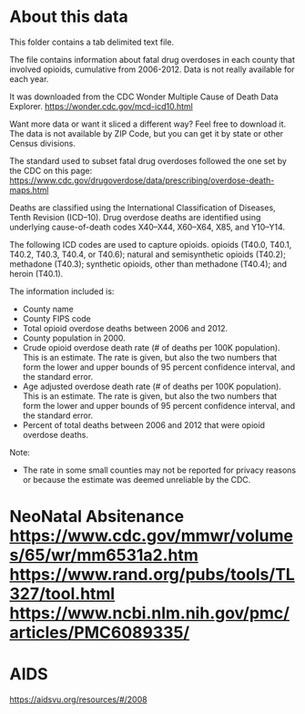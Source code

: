 # About this data

This folder contains a tab delimited text file.

The file contains information about fatal drug overdoses in each county that involved opioids, cumulative from 2006-2012.  Data is not really available for each year.  

It was downloaded from the CDC Wonder Multiple Cause of Death Data Explorer. https://wonder.cdc.gov/mcd-icd10.html

Want more data or want it sliced a different way?  Feel free to download it. The data is not available by ZIP Code, but you can get it by state or other Census divisions.

The standard used to subset fatal drug overdoses followed the one set by the CDC on this page:
https://www.cdc.gov/drugoverdose/data/prescribing/overdose-death-maps.html

Deaths are classified using the International Classification of Diseases, Tenth Revision (ICD–10). Drug overdose deaths are identified using underlying cause-of-death codes X40–X44, X60–X64, X85, and Y10–Y14.

The following ICD codes are used to capture opioids.
opioids (T40.0, T40.1, T40.2, T40.3, T40.4, or T40.6); natural and semisynthetic opioids (T40.2); methadone (T40.3); synthetic opioids, other than methadone (T40.4); and heroin (T40.1).

The information included is:

* County name
* County FIPS code
* Total opioid overdose deaths between 2006 and 2012.
* County population in 2000.  
* Crude opioid overdose death rate (# of deaths per 100K population). This is an estimate.  The rate is given, but also the two numbers that form the lower and upper bounds of 95 percent confidence interval, and the standard error.
* Age adjusted overdose death rate (# of deaths per 100K population). This is an estimate.  The rate is given, but also the two numbers that form the lower and upper bounds of 95 percent confidence interval, and the standard error.
* Percent of total deaths between 2006 and 2012 that were opioid overdose deaths.

Note:
* The rate in some small counties may not be reported for privacy reasons or because the estimate was deemed unreliable by the CDC.

# NeoNatal Absitenance https://www.cdc.gov/mmwr/volumes/65/wr/mm6531a2.htm https://www.rand.org/pubs/tools/TL327/tool.html https://www.ncbi.nlm.nih.gov/pmc/articles/PMC6089335/

# AIDS
https://aidsvu.org/resources/#/2008

